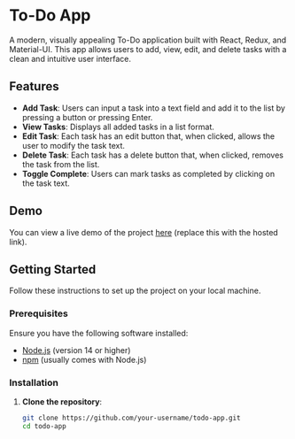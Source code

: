 # To-Do App

A modern, visually appealing To-Do application built with React, Redux, and Material-UI. This app allows users to add, view, edit, and delete tasks with a clean and intuitive user interface.

## Features

- **Add Task**: Users can input a task into a text field and add it to the list by pressing a button or pressing Enter.
- **View Tasks**: Displays all added tasks in a list format.
- **Edit Task**: Each task has an edit button that, when clicked, allows the user to modify the task text.
- **Delete Task**: Each task has a delete button that, when clicked, removes the task from the list.
- **Toggle Complete**: Users can mark tasks as completed by clicking on the task text.

## Demo

You can view a live demo of the project [here](#) (replace this with the hosted link).

## Getting Started

Follow these instructions to set up the project on your local machine.

### Prerequisites

Ensure you have the following software installed:

- [Node.js](https://nodejs.org/en/) (version 14 or higher)
- [npm](https://www.npmjs.com/) (usually comes with Node.js)

### Installation

1. **Clone the repository**:
   ```bash
   git clone https://github.com/your-username/todo-app.git
   cd todo-app

